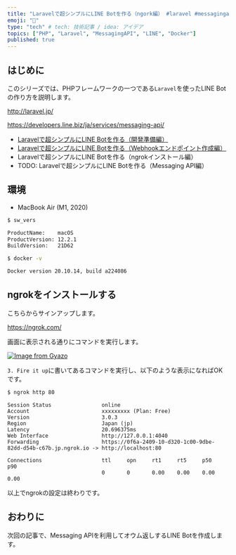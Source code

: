 ```yaml
---
title: "Laravelで超シンプルにLINE Botを作る（ngork編） #laravel #messagingapi #php"
emoji: "💬"
type: "tech" # tech: 技術記事 / idea: アイデア
topics: ["PHP", "Laravel", "MessagingAPI", "LINE", "Docker"]
published: true
---
```


## はじめに

このシリーズでは、PHPフレームワークの一つである`Laravel`を使ったLINE Botの作り方を説明します。

http://laravel.jp/

https://developers.line.biz/ja/services/messaging-api/

- [Laravelで超シンプルにLINE Botを作る（開発準備編）](./laravel-line-helloworld-01.md)
- [Laravelで超シンプルにLINE Botを作る（Webhookエンドポイント作成編）](./laravel-line-helloworld-02.md)
- Laravelで超シンプルにLINE Botを作る（ngrokインストール編）
- TODO: Laravelで超シンプルにLINE Botを作る（Messaging API編）

## 環境

- MacBook Air (M1, 2020)

```bash
$ sw_vers

ProductName:    macOS
ProductVersion: 12.2.1
BuildVersion:   21D62
```

```bash
$ docker -v

Docker version 20.10.14, build a224086
```

## ngrokをインストールする

こちらからサインアップします。

https://ngrok.com/

画面に表示される通りにコマンドを実行します。

[![Image from Gyazo](https://i.gyazo.com/0ce5fabdca02498ba1e3e05b8d5f7024.png)](https://gyazo.com/0ce5fabdca02498ba1e3e05b8d5f7024)

`3. Fire it up`に書いてあるコマンドを実行し、以下のような表示になればOKです。

```bash
$ ngrok http 80
```

```log
Session Status                online                                                                         
Account                       xxxxxxxxx (Plan: Free)                                       
Version                       3.0.3                                                                          
Region                        Japan (jp)                                                                     
Latency                       20.696375ms                                                                    
Web Interface                 http://127.0.0.1:4040                                                          
Forwarding                    https://0f6a-2409-10-d320-1c00-9dbe-82dd-d54b-c67b.jp.ngrok.io -> http://localhost:80

Connections                   ttl     opn     rt1     rt5     p50     p90                                    
                              0       0       0.00    0.00    0.00    0.00   
```

以上でngrokの設定は終わりです。

## おわりに

次回の記事で、Messaging APIを利用してオウム返しするLINE Botを作成します。

